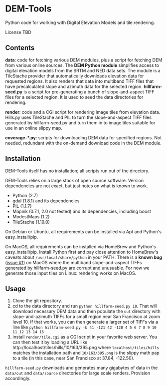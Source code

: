 # DEM-Tools #

Python code for working with Digital Elevation Models and tile rendering.

License TBD

## Contents ##

**data**: code for fetching various DEM modules, plus a script for fetching DEM from various online sources. The **DEM Python module** simplifies access to digital elevation models from the SRTM and NED data sets. The module is a TileStache provider that automatically downloads elevation data for requested regions. It also renders that data into multiband TIFF files that have precalculated slope and azimuth data for the selected region. **hillfarm-seed.py** is a script for pre-generating a bunch of slope-and-aspect TIFF files for a selected region. It is used to seed the data directories for rendering.

**render**: code and a CGI script for rendering image tiles from elevation data. Hills.py uses TileStache and PIL to turn the slope-and-aspect TIFF files generated by hillfarm-seed.py and turn them in to image tiles suitable for use in an online slippy map.

**coverage-*.py**: scripts for downloading DEM data for specified regions. Not needed, redundant with the on-demand download code in the DEM module.

## Installation ##

DEM-Tools itself has no installation; all scripts run out of the directory.

DEM-Tools relies on a large stack of open source software. Version dependencies are not exact, but just notes on what is known to work.

* Python (2.7)
* gdal (1.8.1) and its dependencies
* PIL (1.1.7)
* Mapnik (0.7.1, 2.0 not tested) and its dependencies, including boost
* ModestMaps (1.2)
* TileStache (1.19.0)

On Debian or Ubuntu, all requirements can be installed via Apt and Python's easy_install/pip.

On MacOS, all requirements can be installed via HomeBrew and Python's easy_install/pip. Install Python first and pay close attention to HomeBrew's caveats about `/usr/local/share/python` in your PATH. There is a **known bug** ([issue #1](https://github.com/migurski/DEM-Tools/issues/1)) on MacOS where the multiband slope-and-aspect TIFFs generated by hillfarm-seed.py are corrupt and unusuable. For now we generate those input tiles on Linux: rendering works on MacOS.

## Usage ##

1. Clone the git repository.
2. cd to the data directory and run `python hillfarm-seed.py 10`. That will download necessary DEM data and then populate the `out` directory with slope-and-azimuth TIFFs for a small region near San Francisco at zoom level 10. If that works, you can then generate a larger set of TIFFs via a line like
`python hillfarm-seed.py -b 41 -121 42 -120 4 5 6 7 8 9 10 11 12 13 14 15`
3. install `render/tile.cgi` as a CGI script in your favorite web server. You can then test it by loading a URL like http://localhost/tiles/hills/10/163/395.png where `localhost/tiles/hills` matches the installation path and `10/163/395.png` is the slippy math pap to a tile (in this case, near San Francisco at 37.84, -122.50).

`hillfarm-seed.py` downloads and generates many gigabytes of data in the `data/out` and `data/source` directories for large scale renders. Provision accordingly.